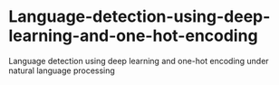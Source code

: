 # Language-detection-using-deep-learning-and-one-hot-encoding
Language detection using deep learning and one-hot encoding under natural language processing
